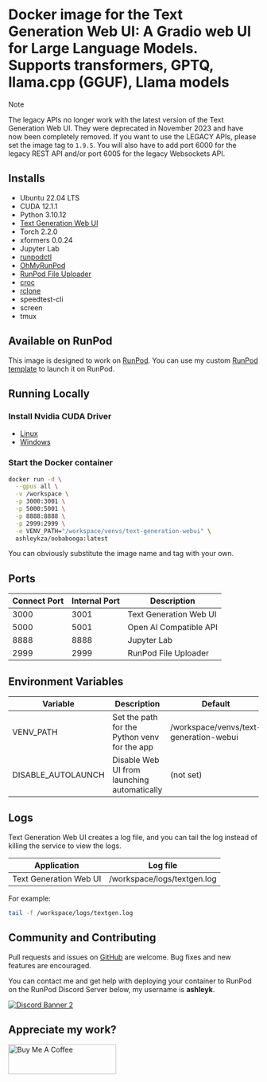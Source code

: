 # Docker image for the Text Generation Web UI: A Gradio web UI for Large Language Models. Supports transformers, GPTQ, llama.cpp (GGUF), Llama models

> [!NOTE]
> The legacy APIs no longer work with the latest version of the
> Text Generation Web UI. They were deprecated in
> November 2023 and have now been completely removed.
> If you want to use the LEGACY APIs, please set the image tag
> to `1.9.5`.  You will also have to add port 6000 for the
> legacy REST API and/or port 6005 for the legacy Websockets API.

## Installs

* Ubuntu 22.04 LTS
* CUDA 12.1.1
* Python 3.10.12
* [Text Generation Web UI](
  https://github.com/oobabooga/text-generation-webui)
* Torch 2.2.0
* xformers 0.0.24
* Jupyter Lab
* [runpodctl](https://github.com/runpod/runpodctl)
* [OhMyRunPod](https://github.com/kodxana/OhMyRunPod)
* [RunPod File Uploader](https://github.com/kodxana/RunPod-FilleUploader)
* [croc](https://github.com/schollz/croc)
* [rclone](https://rclone.org/)
* speedtest-cli
* screen
* tmux

## Available on RunPod

This image is designed to work on [RunPod](https://runpod.io?ref=2xxro4sy).
You can use my custom [RunPod template](
https://runpod.io/gsc?template=el5m58e1to&ref=2xxro4sy)
to launch it on RunPod.

## Running Locally

### Install Nvidia CUDA Driver

- [Linux](https://docs.nvidia.com/cuda/cuda-installation-guide-linux/index.html)
- [Windows](https://docs.nvidia.com/cuda/cuda-installation-guide-microsoft-windows/index.html)

### Start the Docker container

```bash
docker run -d \
  --gpus all \
  -v /workspace \
  -p 3000:3001 \
  -p 5000:5001 \
  -p 8888:8888 \
  -p 2999:2999 \
  -e VENV_PATH="/workspace/venvs/text-generation-webui" \
  ashleykza/oobabooga:latest
```

You can obviously substitute the image name and tag with your own.

## Ports

| Connect Port | Internal Port | Description            |
|--------------|---------------|------------------------|
| 3000         | 3001          | Text Generation Web UI |
| 5000         | 5001          | Open AI Compatible API |
| 8888         | 8888          | Jupyter Lab            |
| 2999         | 2999          | RunPod File Uploader   |

## Environment Variables

| Variable           | Description                                  | Default                                |
|--------------------|----------------------------------------------|----------------------------------------|
| VENV_PATH          | Set the path for the Python venv for the app | /workspace/venvs/text-generation-webui |
| DISABLE_AUTOLAUNCH | Disable Web UI from launching automatically  | (not set)                              |

## Logs

Text Generation Web UI creates a log file, and you can tail the log instead of
killing the service to view the logs.

| Application            | Log file                    |
|------------------------|-----------------------------|
| Text Generation Web UI | /workspace/logs/textgen.log |

For example:

```bash
tail -f /workspace/logs/textgen.log
```

## Community and Contributing

Pull requests and issues on [GitHub](https://github.com/ashleykleynhans/text-generation-docker)
are welcome. Bug fixes and new features are encouraged.

You can contact me and get help with deploying your container
to RunPod on the RunPod Discord Server below,
my username is **ashleyk**.

<a target="_blank" href="https://discord.gg/pJ3P2DbUUq">![Discord Banner 2](https://discordapp.com/api/guilds/912829806415085598/widget.png?style=banner2)</a>

## Appreciate my work?

<a href="https://www.buymeacoffee.com/ashleyk" target="_blank"><img src="https://cdn.buymeacoffee.com/buttons/v2/default-yellow.png" alt="Buy Me A Coffee" style="height: 60px !important;width: 217px !important;" ></a>
